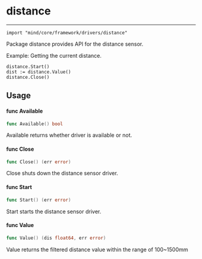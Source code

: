 # distance
----
    import "mind/core/framework/drivers/distance"

Package distance provides API for the distance sensor.

Example: Getting the current distance.

    distance.Start()
    dist := distance.Value()
    distance.Close()

## Usage

#### func  Available

```go
func Available() bool
```
Available returns whether driver is available or not.

#### func  Close

```go
func Close() (err error)
```
Close shuts down the distance sensor driver.

#### func  Start

```go
func Start() (err error)
```
Start starts the distance sensor driver.

#### func  Value

```go
func Value() (dis float64, err error)
```
Value returns the filtered distance value within the range of 100~1500mm
